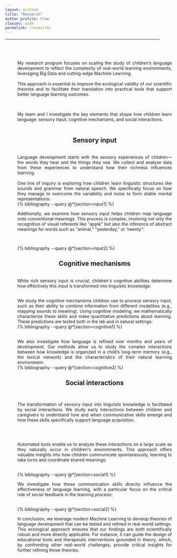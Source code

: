 ```yaml
---
layout: archive
title: "Research"
author_profile: true
classes: wide
permalink: /research/
---
```


<style>
.center-div {
     margin: 0 auto;
     width: 100%;
     text-align: justify;
     padding: 40px;
}
</style>

<hr>

<div class="center-div">

<!--
<center><h2 style="color:#0092ca;">In progress</h2> </center>
{% bibliography --query @*[year=under review] %}
-->

My research program focuses on scaling the study of children’s language development to reflect the complexity of real-world learning environments, leveraging Big Data and cutting-edge Machine Learning. 
<br><br>
This approach is essential to improve the ecological validity of our scientific theories and to facilitate their translation into practical tools that support better language learning outcomes.

<br><br>
My team and I investigate the key elements that shape how children learn language: sensory input, cognitive mechanisms, and social interactions.
<br><br>
<!--
<div class="center-div">
<img src="/assets/images/research.png" >
</div> -->


<center><h2>Sensory input</h2> </center>
<br>
Language development starts with the sensory experiences of children—the words they hear and the things they see. We collect and analyze data from these experiences to understand how their richness influences learning.
<br><br>
One line of inquiry is exploring how children learn linguistic structures like sounds and grammar from natural speech. We specifically focus on how they manage to overcome the variability and noise to form stable mental representations: 

<br>
{% bibliography --query @*[section=input1] %}

Additionally, we examine how sensory input helps children map language onto conventional meanings. This process is complex, involving not only the recognition of visual referents like "apple" but also the inference of abstract meanings for words such as "animal," "yesterday," or 'twenty":

<br>

{% bibliography --query @*[section=input2] %}


<center><h2>Cognitive mechanisms</h2> </center>
<br>
While rich sensory input is crucial, children's cognitive abilities determine how effectively this input is transformed into linguistic knowledge.
<br><br>

We study the cognitive mechanisms children use to process sensory input, such as their ability to combine information from different modalities (e.g., mapping sounds to meaning). Using cognitive modeling, we mathematically characterize these skills and make quantitative predictions about learning. These predictions are tested both in the lab and in natural settings:
<br>
{% bibliography --query @*[section=cognitive1] %}

<br>
We also investigate how language is refined over months and years of development. Our methods allow us to study the complex interactions between how knowledge is organized in a child’s long-term memory (e.g., the lexical network) and the characteristics of their natural learning environment:

<br>
{% bibliography --query @*[section=cognitive2] %}


<center><h2>Social interactions</h2> </center>
<br>

The transformation of sensory input into linguistic knowledge is facilitated by social interactions. We study early interactions between children and caregivers to understand how and when communicative skills emerge and how these skills specifically support language acquisition.

<br><br>

Automated tools enable us to analyze these interactions on a large scale as they naturally occur in children's environments. This approach offers valuable insights into how children communicate spontaneously, learning to take turns and coordinate shared meanings:

<br>
{% bibliography --query @*[section=social1] %}


We investigate how these communication skills directly influence the effectiveness of language learning, with a particular focus on the critical role of social feedback in the learning process:


<br>
{% bibliography --query @*[section=social2] %}

<br>

In conclusion, we leverage modern Machine Learning to develop theories of language development that can be tested and refined in real-world settings. This ecological approach ensures that our findings are both scientifically robust and more directly applicable. For instance, it can guide the design of educational tools and therapeutic interventions grounded in theory, which, by confronting other real-world challenges, provide critical insights for further refining those theories.

</div>